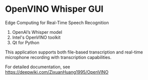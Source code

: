 # OpenVINO Whisper GUI

Edge Computing for Real-Time Speech Recognition
1. OpenAI’s Whisper model
2. Intel's OpenVINO toolkit
3. Qt for Python

This application supports both file-based transcription and real-time microphone recording with transcription capabilities. 

For detailed documentation, see https://deepwiki.com/ZixuanHuang1995/OpenVINO
